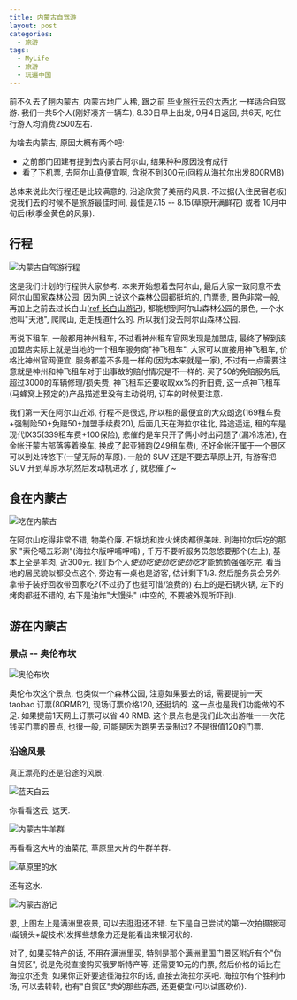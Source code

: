 ```yaml
---
title: 内蒙古自驾游
layout: post
categories:
  - 旅游
tags:
  - MyLife
  - 旅游
  - 玩遍中国
---
```



前不久去了趟内蒙古, 内蒙古地广人稀, 跟之前 [毕业旅行去的大西北](https://www.tanglei.name/blog/travel-to-northwest-of-china.html) 一样适合自驾游.
我们一共5个人(刚好凑齐一辆车), 8.30日早上出发, 9月4日返回, 共6天, 吃住行游人均消费2500左右.

为啥去内蒙古, 原因大概有两个吧:

- 之前部门团建有提到去内蒙古阿尔山, 结果种种原因没有成行
- 看了下机票, 去阿尔山真便宜啊, 含税不到300元(回程从海拉尔出发800RMB)

总体来说此次行程还是比较满意的, 沿途欣赏了美丽的风景. 不过据(入住民宿老板)说我们去的时候不是旅游最佳时间, 最佳是7.15 -- 8.15(草原开满鲜花) 或者 10月中旬后(秋季金黄色的风景).

## 行程

![内蒙古自驾游行程](https://www.tanglei.name/resources/travel-to-Inner-Mongolia/route.png)

这是我们计划的行程供大家参考. 本来开始想着去阿尔山, 最后大家一致同意不去阿尔山国家森林公园, 因为网上说这个森林公园都挺坑的, 门票贵, 景色非常一般, 再加上之前去过长白山([ref 长白山游记](https://www.tanglei.name/blog/travel-to-changbai-mountain.html)), 都能想到阿尔山森林公园的景色, 一个水池叫"天池", 爬爬山, 走走栈道什么的. 所以我们没去阿尔山森林公园.

再说下租车, 一般都用神州租车, 不过看神州租车官网发现是加盟店, 最终了解到该加盟店实际上就是当地的一个租车服务商"神飞租车", 大家可以直接用神飞租车, 价格比神州官网便宜.
服务都差不多是一样的(因为本来就是一家), 不过有一点需要注意就是神州和神飞租车对于出事故的赔付情况是不一样的. 买了50的免赔服务后, 超过3000的车辆修理/损失费, 神飞租车还要收取xx%的折旧费, 这一点神飞租车(马蜂窝上预定的)产品描述里没有主动说明, 订车的时候要注意.

我们第一天在阿尔山近郊, 行程不是很远, 所以租的最便宜的大众朗逸(169租车费+强制险50+免赔50+加盟手续费20), 后面几天在海拉尔往北, 路途遥远, 租的车是现代IX35(339租车费+100保险), 悲催的是车只开了俩小时出问题了(漏冷冻液), 在金帐汗蒙古部落等着换车, 换成了起亚狮跑(249租车费), 还好金帐汗属于一个景区可以到处转悠下(一望无际的草原).
一般的 SUV 还是不要去草原上开, 有游客把 SUV 开到草原水坑然后发动机进水了, 就悲催了~

## 食在内蒙古

![吃在内蒙古](https://www.tanglei.name/resources/travel-to-Inner-Mongolia/eating.png)

在阿尔山吃得非常不错, 物美价廉. 石锅坊和炭火烤肉都很美味. 到海拉尔后吃的那家 "索伦噶五彩涮"(海拉尔版呷哺呷哺) , 千万不要听服务员忽悠要那个(左上), 基本上全是羊肉, 近300元. 我们5个人*使劲吃使劲吃使劲吃*才能勉勉强强吃完. 看当地的居民貌似都没点这个, 旁边有一桌也是游客, 估计剩下1/3. 然后服务员会另外拿带子装好回收带回家吃?(不过扔了也挺可惜/浪费的​)
右上的是石锅火锅, 左下的烤肉都挺不错的, 右下是油炸"大馒头" (中空的, 不要被外观所吓到).

## 游在内蒙古

### 景点 -- 奥伦布坎

![奥伦布坎](https://www.tanglei.name/resources/travel-to-Inner-Mongolia/aolunbukan.png)

奥伦布坎这个景点, 也类似一个森林公园, 注意如果要去的话, 需要提前一天 taobao 订票(80RMB?), 现场订票价格120, 还挺坑的. 这一点也是我们功能做的不足. 如果提前1天网上订票可以省 40 RMB.
这个景点也是我们此次出游唯一一次花钱买门票的景点, 也很一般, 可能是因为跑男去录制过? 不是很值120的门票.

### 沿途风景

真正漂亮的还是沿途的风景.

![蓝天白云](https://www.tanglei.name/resources/travel-to-Inner-Mongolia/cloud-small.png)

你看看这云, 这天.

![内蒙古牛羊群](https://www.tanglei.name/resources/travel-to-Inner-Mongolia/neimenggu1.png)

再看看这大片的油菜花, 草原里大片的牛群羊群.

![草原里的水](https://www.tanglei.name/resources/travel-to-Inner-Mongolia/water.png)

还有这水.

![内蒙古游记](https://www.tanglei.name/resources/travel-to-Inner-Mongolia/neimenggu2.png)

恩, 上图左上是满洲里夜景, 可以去逛逛还不错. 左下是自己尝试的第一次拍摄银河(龊镜头+龊技术)发挥些想象力还是能看出来银河状的.

对了, 如果买特产的话, 不用在满洲里买, 特别是那个满洲里国门景区附近有个"伪自贸区", 说是免税直接购买俄罗斯特产等, 还需要10元的门票, 然后价格的话比在海拉尔还贵.  如果你正好要途径海拉尔的话, 直接去海拉尔买吧. 海拉尔有个胜利市场, 可以去转转, 也有"自贸区"卖的那些东西, 还更便宜(可以试图砍价).